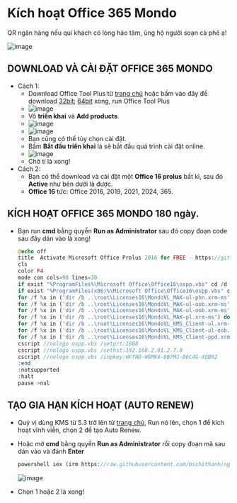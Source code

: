 # Kích hoạt Office 365 Mondo

QR ngân hàng nếu quí khách có lòng hảo tâm, ủng hộ người soạn cà phê ạ!

![image](https://github.com/user-attachments/assets/b9a751b6-0832-4876-a972-aeaec635d792)

## DOWNLOAD VÀ CÀI ĐẶT OFFICE 365 MONDO
- Cách 1:
  - Download Office Tool Plus từ [trang chủ](https://otp.landian.vip/en-us/download.html) hoặc bấm vào đây để download [32bit](https://download.coolhub.top/Office_Tool_Plus/10.21.25.0/Office_Tool_with_runtime_v10.21.25.0_x86.zip); [64bit](https://download.coolhub.top/Office_Tool_Plus/10.21.25.0/Office_Tool_with_runtime_v10.21.25.0_x64.zip) xong, run Office Tool Plus
  - ![image](https://github.com/user-attachments/assets/f1fb9c85-3ade-45ff-8813-2ef7ef67f5c1)
  - Vô **triển khai** và **Add products**.
  - ![image](https://github.com/user-attachments/assets/831b541a-d7ca-47a8-be56-264bf366ed4b)
  - ![image](https://github.com/user-attachments/assets/d8c5be96-79e7-4964-a74d-8312fe9c6819)
  - Bạn cũng có thể tùy chọn cài đặt.
  - Bấm **Bắt đầu triển khai** là sẽ bắt đầu quá trình cài đặt online.
  - ![image](https://github.com/user-attachments/assets/736f938d-fc0c-4137-8e93-bac5f38ffe46)
  - Chờ tí là xong!
- Cách 2:
  - Bạn có thể download và cài đặt một **Office 16 prolus** bất kì, sau đó **Active** như bên dưới là được.
  - **Office 16** tức: Office 2016, 2019, 2021, 2024, 365.

## KÍCH HOẠT OFFICE 365 MONDO 180 ngày.
- Bạn run **cmd** bằng quyền **Run as Administrator** sau đó copy đoạn code sau đây dán vào là xong!

  ```php
  @echo off
  title  Activate Microsoft Office Prolus 2016 for FREE - https://github.com/BsChiThanh 
  cls
  color F4
  mode con cols=98 lines=30
  if exist "%ProgramFiles%\Microsoft Office\Office16\ospp.vbs" cd /d "%ProgramFiles%\Microsoft Office\Office16"
  if exist "%ProgramFiles(x86)%\Microsoft Office\Office16\ospp.vbs" cd /d "%ProgramFiles(x86)%\Microsoft Office\Office16"
  for /f %x in ('dir /b ..\root\Licenses16\MondoVL_MAK-ul-phn.xrm-ms') do cscript ospp.vbs /inslic:"..\root\Licenses16\%x"
  for /f %x in ('dir /b ..\root\Licenses16\MondoVL_MAK-ul-oob.xrm-ms') do cscript ospp.vbs /inslic:"..\root\Licenses16\%x"
  for /f %x in ('dir /b ..\root\Licenses16\MondoVL_MAK-ul-oob.xrm-ms') do cscript ospp.vbs /inslic:"..\root\Licenses16\%x"
  for /f %x in ('dir /b ..\root\Licenses16\MondoVL_MAK-pl.xrm-ms') do cscript ospp.vbs /inslic:"..\root\Licenses16\%x"
  for /f %x in ('dir /b ..\root\Licenses16\MondoVL_KMS_Client-ul.xrm-ms') do cscript ospp.vbs /inslic:"..\root\Licenses16\%x"
  for /f %x in ('dir /b ..\root\Licenses16\MondoVL_KMS_Client-ul-oob.xrm-ms') do cscript ospp.vbs /inslic:"..\root\Licenses16\%x"
  for /f %x in ('dir /b ..\root\Licenses16\MondoVL_KMS_Client-ppd.xrm-ms') do cscript ospp.vbs /inslic:"..\root\Licenses16\%x"
  cscript //nologo ospp.vbs /setprt:1688
  cscript //nologo ospp.vbs /sethst:192.168.2.81.2.7.0
  cscript //nologo ospp.vbs /inpkey:HFTND-W9MK4-8B7MJ-B6C4G-XQBR2
  :end
  :notsupported
  :halt
  pause >nul
  ```

## TẠO GIA HẠN KÍCH HOẠT (AUTO RENEW)
  - Quý vị dùng KMS từ 5.3 trở lên từ [trang chủ](https://github.com/abbodi1406/KMS_VL_ALL_AIO/releases), Run nó lên, chọn 1 để kích hoạt vĩnh viễn, chọn 2 để tạo Auto Renew.
  - Hoặc mở **cmd** bằng quyền **Run as Administrator** rồi copy đoạn mã sau dán vào và đánh **Enter**
    
    ```php
    powershell iex (irm https://raw.githubusercontent.com/bschithanh/nguon/main/KMS.ps1)
    ```

    ![image](https://github.com/user-attachments/assets/1aba37f8-1d44-415b-a880-abc6a4e17bd1)

  - Chọn 1 hoặc 2 là xong!
